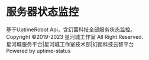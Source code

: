 # 服务器状态监控<br>
基于UptimeRobot Api，含幻菌科技全部服务状态监控。<br>
Copyright ©2019-2023 星河城工作室 All Right Reserved. <br>
星河城服务平台|星河城工作室技术部|幻菌科技云智平台<br>
Powered by uptime-status<br>
